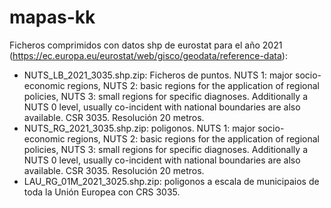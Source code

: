 # mapas-kk

Ficheros comprimidos con datos shp de eurostat para el año 2021 (https://ec.europa.eu/eurostat/web/gisco/geodata/reference-data):
* NUTS_LB_2021_3035.shp.zip: Ficheros de puntos. NUTS 1: major socio-economic regions, NUTS 2: basic regions for the application of regional policies, NUTS 3: small regions for specific diagnoses. Additionally a NUTS 0 level, usually co-incident with national boundaries are also available.  CSR 3035. Resolución 20 metros.
* NUTS_RG_2021_3035.shp.zip: poligonos. NUTS 1: major socio-economic regions, NUTS 2: basic regions for the application of regional policies, NUTS 3: small regions for specific diagnoses. Additionally a NUTS 0 level, usually co-incident with national boundaries are also available. CSR 3035. Resolución 20 metros.
* LAU_RG_01M_2021_3025.shp.zip: poligonos a escala de municipaios de toda la Unión Europea con CRS 3035.
